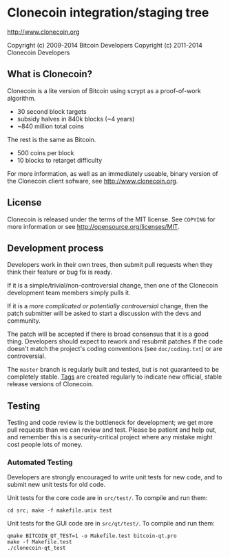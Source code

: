 Clonecoin integration/staging tree
================================

http://www.clonecoin.org

Copyright (c) 2009-2014 Bitcoin Developers
Copyright (c) 2011-2014 Clonecoin Developers

What is Clonecoin?
----------------

Clonecoin is a lite version of Bitcoin using scrypt as a proof-of-work algorithm.
 - 30 second block targets
 - subsidy halves in 840k blocks (~4 years)
 - ~840 million total coins

The rest is the same as Bitcoin.
 - 500 coins per block
 - 10 blocks to retarget difficulty

For more information, as well as an immediately useable, binary version of
the Clonecoin client sofware, see http://www.clonecoin.org.

License
-------

Clonecoin is released under the terms of the MIT license. See `COPYING` for more
information or see http://opensource.org/licenses/MIT.

Development process
-------------------

Developers work in their own trees, then submit pull requests when they think
their feature or bug fix is ready.

If it is a simple/trivial/non-controversial change, then one of the Clonecoin
development team members simply pulls it.

If it is a *more complicated or potentially controversial* change, then the patch
submitter will be asked to start a discussion with the devs and community.

The patch will be accepted if there is broad consensus that it is a good thing.
Developers should expect to rework and resubmit patches if the code doesn't
match the project's coding conventions (see `doc/coding.txt`) or are
controversial.

The `master` branch is regularly built and tested, but is not guaranteed to be
completely stable. [Tags](https://github.com/clonecoin-project/clonecoin/tags) are created
regularly to indicate new official, stable release versions of Clonecoin.

Testing
-------

Testing and code review is the bottleneck for development; we get more pull
requests than we can review and test. Please be patient and help out, and
remember this is a security-critical project where any mistake might cost people
lots of money.

### Automated Testing

Developers are strongly encouraged to write unit tests for new code, and to
submit new unit tests for old code.

Unit tests for the core code are in `src/test/`. To compile and run them:

    cd src; make -f makefile.unix test

Unit tests for the GUI code are in `src/qt/test/`. To compile and run them:

    qmake BITCOIN_QT_TEST=1 -o Makefile.test bitcoin-qt.pro
    make -f Makefile.test
    ./clonecoin-qt_test

